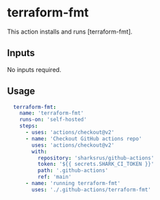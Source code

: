 # terraform-fmt

This action installs and runs [terraform-fmt].

## Inputs

No inputs required.

## Usage

```yml
  terraform-fmt:
    name: 'terraform-fmt'
    runs-on: 'self-hosted'
    steps:
      - uses: 'actions/checkout@v2'
      - name: 'Checkout GitHub actions repo'
        uses: 'actions/checkout@v2'
        with:
          repository: 'sharksrus/github-actions'
          token: '${{ secrets.SHARK_CI_TOKEN }}'
          path: '.github-actions'
          ref: 'main'
      - name: 'running terraform-fmt'
        uses: './.github-actions/terraform-fmt'
```
